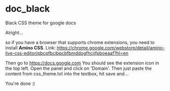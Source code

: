 # doc_black
Black CSS theme for google docs

Alright...

so if you have a browser that supports chrome extensions, you need to install **Amino CSS**.
Link: https://chrome.google.com/webstore/detail/amino-live-css-editor/pbcpfbcibpcbfbmddogfhcijfpboeaaf?hl=en

Then go to https://docs.google.com
You should see the extension icon in the top left.
Open the panel and click on 'Domain'.
Then just paste the content from css_theme.txt into the textbox, hit save and...

You're done :)

